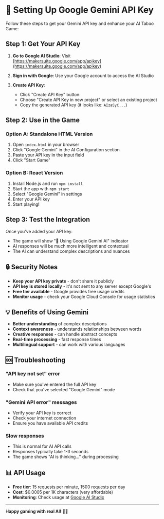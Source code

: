 # 🚀 Setting Up Google Gemini API Key

Follow these steps to get your Gemini API key and enhance your AI Taboo Game:

## Step 1: Get Your API Key

1. **Go to Google AI Studio**: Visit [https://makersuite.google.com/app/apikey](https://makersuite.google.com/app/apikey)

2. **Sign in with Google**: Use your Google account to access the AI Studio

3. **Create API Key**: 
   - Click "Create API Key" button
   - Choose "Create API Key in new project" or select an existing project
   - Copy the generated API key (it looks like: `AIzaSyC...`)

## Step 2: Use in the Game

### Option A: Standalone HTML Version
1. Open `index.html` in your browser
2. Click "Google Gemini" in the AI Configuration section
3. Paste your API key in the input field
4. Click "Start Game"

### Option B: React Version
1. Install Node.js and run `npm install`
2. Start the app with `npm start`
3. Select "Google Gemini" in settings
4. Enter your API key
5. Start playing!

## Step 3: Test the Integration

Once you've added your API key:
- The game will show "🤖 Using Google Gemini AI" indicator
- AI responses will be much more intelligent and contextual
- The AI can understand complex descriptions and nuances

## 🔒 Security Notes

- **Keep your API key private** - don't share it publicly
- **API key is stored locally** - it's not sent to any server except Google's
- **Free tier available** - Google provides free usage credits
- **Monitor usage** - check your Google Cloud Console for usage statistics

## 💡 Benefits of Using Gemini

- **Better understanding** of complex descriptions
- **Context awareness** - understands relationships between words
- **Creative responses** - can handle abstract concepts
- **Real-time processing** - fast response times
- **Multilingual support** - can work with various languages

## 🆘 Troubleshooting

### "API key not set" error
- Make sure you've entered the full API key
- Check that you've selected "Google Gemini" mode

### "Gemini API error" messages
- Verify your API key is correct
- Check your internet connection
- Ensure you have available API credits

### Slow responses
- This is normal for AI API calls
- Responses typically take 1-3 seconds
- The game shows "AI is thinking..." during processing

## 📊 API Usage

- **Free tier**: 15 requests per minute, 1500 requests per day
- **Cost**: $0.0005 per 1K characters (very affordable)
- **Monitoring**: Check usage at [Google AI Studio](https://makersuite.google.com/app/apikey)

---

**Happy gaming with real AI! 🤖✨** 